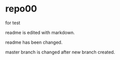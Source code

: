 # repo00
for test

readme is edited with markdown.


readme has been changed.


master branch is changed after new branch created.


